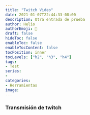 ```yaml
---
title: "Twitch Video"
date: 2021-01-07T22:44:33-08:00
description: Otra entrada de prueba
author: Helio
authorEmoji: 📡
draft: false
hideToc: false
enableToc: false
enableTocContent: false
tocPosition: inner
tocLevels: ["h2", "h3", "h4"]
tags:
- Test
series:
-
categories:
- Herramientas
image:
---
```



### Transmisión de twitch

<script src= "https://player.twitch.tv/js/embed/v1.js"></script>
<div id="SamplePlayerDivID"></div>
<script type="text/javascript">
  var options = {
    width: 854,
    height: 480,
    video: "857864723",
    // only needed if your site is also embedded on embed.example.com and othersite.example.com
    parent: ["embed.example.com", "othersite.example.com"]
  };
  var player = new Twitch.Player("SamplePlayerDivID", options);
  player.setVolume(0.5);
</script>
